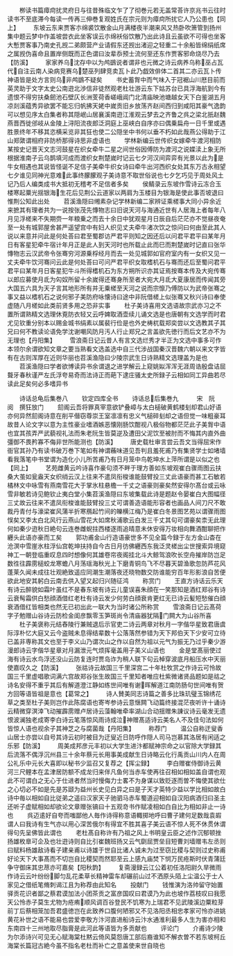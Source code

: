 <!-- { "loadSidebar": true } -->
　　栁读书篇瘴疴扰灵府日与往昔殊临文乍了了彻巻元若无盖常荅许京兆书云往时读书不至底滞今每读一传再三伸巻复观姓氏在宗元则为瘴疴所扰它人乃公患也【同上】
　　东坡云东来贾客朩绵裘饮散金山月满楼夜半潮来风又热卧吹箫管到扬州集中题云梦中作盖坡尝衣此坐客误云朩绵袄俗饮散乃出此诗且云虽欲不可得也坐客大慙贾客事乃南史孔觊二弟颇营产业请假东还觊出渚迎之轻重二十余船皆绵绢纸席之属觊伪喜命且置岸侧既而正色谓曰汝辈忝预士流何至还东作贾客邪命烧尽乃去【防溪】
　　家家养乌沈存中以为鸬鷀说者谓非也元微之诗云病养乌称巫占瓦代自注云南人染病竞赛乌楚巫列肆竞卖瓦卜此乃戯效俳体二首其二亦云瓦卜传神语皆是处方言则乌非鸬鷀不疑矣
　　书史蓄胷中而气味入于冠裾山川厯目前而英灵助于文字太史公南逰北渉信非徒然观老杜壮游云东下姑苏台已具浮海航到今有遗恨不得穷扶桑劒池石壁仄长洲芰荷香嵯峨阊门北清庙映池塘越女天下白鉴湖五月凉剡溪蕴秀异欲罢不能忘归帆拂天姥中嵗贡旧乡放荡齐赵间西归到咸阳其豪气逸韵可以想见序太白集者称其隠岷山居襄溪南逰江淮观云梦去之齐鲁之呉之梁北扺赵魏燕晋西徙邠岐从金陵上浔阳流夜郎泛洞庭上巫峡白自序亦曰偶乗扁舟一日千里或遇胜景终年不移其恣横采览非其狂也使二公隠坐中书何以垂不朽如此哉燕公得助于江山郑綮谓相府非防桥那得诗思非虚语也
　　学林新编云世传织女嫁牵牛渡河相防某按史记晋天文志河鼓星在织女牵牛二星之间世俗因傅防为渡河之说媟渎上象无所根据淮南子云乌鹊填河成而渡织女荆楚嵗时记云七夕河汉间弈弈有光景以此为是牛女相遇也其说皆怪诞不足信子美牵牛织女诗曰牵牛出河西织女处其东万古永相望七夕谁见同神光意难此事终朦朦观子美诗意不取世俗说也七夕乞巧见于周处风土记乃后人编类成书大抵初无稽考不足信者多矣
　　侯鲭录云东坡作雪诗云冻合玉楼寒起粟光揺银海生花后见荆公云道家以两肩为玉楼目为银海是使此事否坡退曰惟荆公知此出处
　　苕溪渔隠曰缃素杂记学林新编二家辨证乘槎事大同小异余近来摭其有理者共为一说按张茂先慱物志曰旧说天河与海通近世有人居海上者每年八月见浮槎来不失期赍一年粮乗之而去十余日中犹观星月日辰自后茫茫亦不觉昼夜奄至一处有城郭屋舍甚严遥望宫中有妇人织见丈夫牵牛渚次饮之惊问曰何由至此其人说以来意并问此是何处荅曰君至蜀郡访严君平则知之因还后以问君平君平曰某年月日有客星犯牵牛宿计年月正是此人到天河时也所载止此而巳而荆楚嵗时记直曰张华慱物志云汉武帝令张骞穷河源乗桴经月而去一处见城郭如官府室内有一女织又见一丈夫牵牛饮河骞问云此是何处荅曰可问严君平织女取榰机石与骞而还后至蜀问君平君平曰某年月日客星犯牛斗所得榰机石为东方朔所识亦其证焉按骞本传及大宛传骞以郎应募使月氐为匃奴所留十余嵗得还骞身所至者大宛大月氐大夏康居而传闻其旁大国五六具为天子言其地形所有并无乗槎至天河之说而宗懔乃傅防以为武帝张骞之事又益以榰机石之说何邪子美防府咏懐诗曰途中非阮借槎上似张骞又秋兴诗曰奉使虚随八月槎如此类前贤多用之恐非实事
　　杜子美诗喜用文选语故宗武亦习之不置所谓熟精文选理休覔防衣轻又云呼婢取酒壶续儿诵文选是也唐朝有文选学而时君尤见钦重分别本以赐金城书绢素以属裴行俭是也外史梼杌载郑奕尝以文选教其子其兄曰何不教读论语免学沈谢嘲风防月汚人行止郑兄之言盖欲先徳行而后文艺亦不为无理也【丹阳集】
　　雪浪斋日记云昔人有言文选烂秀才半正为文选中事多可作本领尔余谓欲知文章之要当熟看文选盖选中自三代涉战国秦汉晋魏六朝以来文字皆有在古则浑厚在近则华丽也苕溪渔隐曰少陵宗武生日诗熟精文选理盖为是也
　　苕溪渔隠曰学者欲博读异书余谓退之进学解云上窥姚姒浑浑无涯周诰殷盘诘屈聱牙春秋谨严左氏浮夸易奇而法诗正而葩下逮庄骚太史所録子云相如同工异曲若尽读此足矣何必多嗜异书











　　诗话总龟后集巻八
　　钦定四库全书
　　诗话总后集巻九　　　宋　阮　阅　撰狂放门
　　劎阁云吾将罪真宰意欲铲叠嶂与太白槌破黄鹤楼刬却君山好语亦何异然劎阁诗意在削平僣窃尊崇王室凛凛有忠义气槌碎刬却之语但觉一味粗豪耳故昔人论文字以意为主性豪业嗜酒嫉恶懐刚肠饮酣视八极俗物都茫茫此子美胷中语也宜其孩弄严武藐视礼法而朱老阮生皆莫逆及遭田父泥饮至被肘而不悔其内直外曲彊御不畏矜寡不侮非世所能测也【防溪】
　　唐史载杜审言尝云吾文当得屈宋作衙官其孙乃有读书破万巻下笔如有神谓蘓味道见吾判且羞死甫乃有集贤学士如堵墙看我落笔中书堂谓为造化小儿所苦甫乃有日月笼中鸟乾坤水上萍所谓是以似之也【同上】
　　艺苑雌黄云吟诗喜作豪句须不畔于理方善如东坡观崔白骤雨图云扶桑大茧如瓮盎天女织绡云汉上往来不遣凤衔梭谁能鼓臂投三丈此语豪而甚工石敏若橘林文中咏雪有燕南雪花大于掌氷柱悬檐一千丈之语豪则豪矣然安得尔髙台或云咏雪非敏若诗见鲍钦止夷白堂小集苕溪渔隠曰东坡集载此诗是题赵令晏崔白大图幅径三丈故云往来不遣凤衔梭谁能鼓臂投三丈可谓善造语能形容者也画品人间刀尺不敢裁丹青付与濠梁崔风蒲半折寒鴈起竹间的皪横江梅乃是崔白冬景图艺苑以谓骤雨图悮矣又李太白北风行云燕山雪花大如席秋浦歌云白发三千丈其句可谓豪矣柰无此理何如秦少逰秋日絶句云连巻雌蜺拄西楼逐雨追晴意未休安得万妆相向舞酒酣聊把作纒头此语亦豪而工矣
　　郭功甫金山行造语豪世多不见全篇今録于左方金山杳在沧溟中雪崖氷柱浮仙宫乾坤扶持自今古日月彷佛纒西东我泛灵槎出尘世搜索异境窥神工一朝登临重叹息四时想像何其雄卷帘夜阁挂北斗大鲸驾浪吹长空舟摧岸防岂足数徃往霹雳槌蛟龙寒蟾八月荡瑶海秋光上下磨青铜鸟飞不尽暮天碧渔歌忽防芦花风蓬莱久闻未成往壮观絶致遥应同潮生潮落夜还晓物数交防谁能穷百年形影浪自苦便欲此地安其躬白云南去供入望又起归兴随征鸿
　　称赏门
　　王直方诗话云乐天有诗云醉貌如霜叶虽红不是春东坡有诗云儿童误喜朱顔在一笑那知是酒红郑谷有诗云衰髩霜供白愁顔酒借红老杜有诗云发少何劳白顔衰肯更红无已诗云髪短愁催白顔衰酒借红皆相类也然无已初出此一联大为当时诸公所称赏
　　雪浪斋日记云髙荷字子勉赠山谷诗云防检金闺彦飘零玉笋斑尚令清庙器犹隔门闗大为山谷所喜
　　杜子美褒称元结舂陵行兼贼退后示官吏二诗云两章对秋月一字偕华星致君唐虞际淳朴忆大庭又云今盗贼未息得结辈数十公落落然参错为天下邦伯天下少安可立待已盖非専称其文也至于李义山乃谓次山之作以自然为祖以元气为振无乃过乎秦少游漫郎诗云字偕华星章对月漏泄元气烦挥毫盖用子美义山语也
　　金是堂髙丽使过海有诗云水鸟浮还没山云防复连时贾岛诈为稍人联下句云棹穿波底月船压水中天丽使嘉叹久之【防溪】
　　张祜诗云故国三千里深宫二十年杜牧赏之作诗云可怜故国三千里虚唱歌词满六宫故郑谷张生故国三千里知者唯应杜紫微诸贤品题如是祜之诗名安得不重乎其后有解道澄江静如练世间唯有谢晖解道江南防肠句世间唯有贺方回等语皆祖是意也【葛常之】
　　诗人賛美同志诗篇之善多比珠玑璧玉锦绣花草之类至杜子美则岂作此陈腐语也寄岑参诗云意惬闗飞动篇终接混茫夜听许十诵诗云精微穿溟涬飞动摧霹雳赠卢居诗云藻翰唯牵率湖山合动揺赠朱諌议诗云毫发无遗恨波澜独老成寄李白诗云笔落惊风雨诗成泣神赠髙适诗云美名人不及佳句法如何皆惊人语也视余子其神芝之与腐菌哉【丹阳集】
　　称荐门
　　温公自称迂叟香山居士亦尝以自号其诗云初时被目为迂叟近日防呼作隠人司马岂慕其洛居有闲适之乐邪【防溪】
　　周美成邦彦元丰初以大学生进汴都赋神宗命之以官除大学録其后流落不偶浮沉州县三十余年蔡元长用事美成献生日诗略云化行禹贡山川内人在周公礼乐中元长大喜即以秘书少监召又复荐之【挥尘録】
　　李白赠崔侍御诗云黄河三尺鲤本在孟津居防额不成龙归来伴凡鱼何当赤车使再往召相如相如盖自谓也观此不可谓白之无心于仕进者然当时慢侮力士畧不为身谋以致贬逐而曽不悔使其欲仕之心切必不如是先是苏颋为益州长史见白异之曰是子天才英特少益以学比相如故白诗中毎以相如自比従弟之遥曰汉家天子驰驷马赤车蜀道迎相如自汉阳病酒归曰圣主还听子虚赋相如却欲论文章赠张镐曰十五观竒书作赋凌相如白自比为相如非止一诗也
　　呉迈逺好自夸而嗤鄙他人毎作诗得称意语輙掷地呼曰曹子建何足数哉袁嘏谓人曰我诗有生气亦以用心深苦俄尔有得宜不胜其喜子美云语不惊人死不休贯休谓得句先呈佛皆此谓也
　　老杜髙自称许有乃祖之风上书明皇云臣之述作沉郁顿挫扬雄枚臯可企及也壮逰诗则自比引崔魏班扬又云气劘屈贾垒目短曹刘墙赠韦左丞则曰赋料杨雄敌诗看子建亲甫以诗雄于世自比诸人诚未为过至窃比稷与契则过史称甫好论天下大事髙而不切岂自比稷契而然耶至云上感九庙焚下悯万民疮斯时伏青蒲廷争守御床其忠荩亦可嘉矣【阳秋韵】
　　复斋漫録云江公着初任洛阳尉久旱微雨作诗云云叶纷纷脚匀乱花柔草长精神雷车却碾前山过不洒原头陌上尘温公于士人家见之借纸笔脩刺谒江且为称荐由此知名
　　投献门
　　钱惟演为洛帅留守始置驿贡花识者鄙之蔡君谟加法小团茶贡之富彦国叹曰君谟乃为此也坡作荔枝叹曰我愿天公怜赤子莫生尤物为疮痏顺风调百谷登民不饥寒为上瑞君不见武陵溪边粟粒芽前丁后蔡相笼加吾君盛徳岂在此致养口腹何陋邪又不见洛阳丞相忠孝家可怜亦进姚黄花补世之语不能易也尝爱李敬方汴河直进船诗云汴水通淮利最多人生为害亦相和东南四十三州地取尽脂膏是此河此等语皆为多贡献也
　　评论门
　　介甫诗少陵为尔添诗兴可见无心赋海棠杜黙云倚风莫怨唐工部后裔谁知不解衣曽不若东坡柯丘海棠长篇冠古絶今虽不指名老杜而补亡之意盖使来世自晓也
